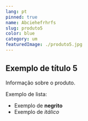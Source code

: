 ```yaml
---
lang: pt
pinned: true
name: Abciehefrhrfs
slug: produto5
color: blue
category: um
featuredImage: ./produto5.jpg
---
```


## Exemplo de título 5

Informação sobre o produto.

Exemplo de lista:

- Exemplo de **negrito**
- Exemplo de _itálico_
